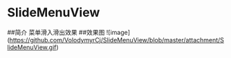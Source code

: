 # SlideMenuView
##简介
菜单滑入滑出效果
##效果图
![image]
(https://github.com/VolodymyrCj/SlideMenuView/blob/master/attachment/SlideMenuView.gif)
